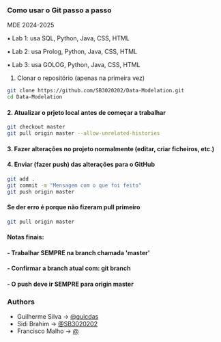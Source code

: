 
### Como usar o Git passo a passo
MDE 2024-2025


▪️ Lab 1: usa SQL, Python, Java, CSS, HTML

▪️ Lab 2: usa Prolog, Python, Java, CSS, HTML

▪️ Lab 3: usa GOLOG, Python, Java, CSS, HTML

1. Clonar o repositório (apenas na primeira vez)

```bash
git clone https://github.com/SB3020202/Data-Modelation.git
cd Data-Modelation
```

#### 2. Atualizar o prjeto local antes de começar a trabalhar

```bash
git checkout master
git pull origin master --allow-unrelated-histories
```

#### 3. Fazer alterações no projeto normalmente (editar, criar ficheiros, etc.)

#### 4. Enviar (fazer push) das alterações para o GitHub

```bash
git add .
git commit -m "Mensagem com o que foi feito"
git push origin master
```

#### Se der erro é porque não fizeram pull primeiro

```bash
git pull origin master
```

#### Notas finais:

#### - Trabalhar SEMPRE na branch chamada 'master'

#### - Confirmar a branch atual com: git branch

#### - O push deve ir SEMPRE para origin master

### Authors

- Guilherme Silva → [@guicdas](https://www.github.com/guicdas)
- Sidi Brahim → [@SB3020202](https://github.com/SB3020202)
- Francisco Malho → [@](https://github.com/)
